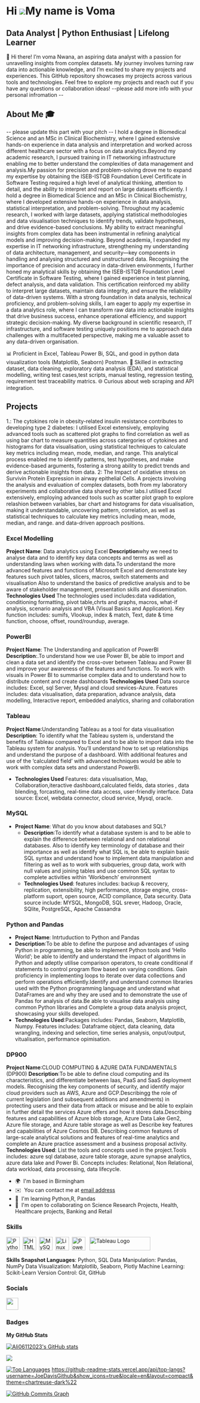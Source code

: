 Hi ![](https://user-images.githubusercontent.com/18350557/176309783-0785949b-9127-417c-8b55-ab5a4333674e.gif)My name is Voma
===========================================================================================================================

Data Analyst | Python Enthusiast | Lifelong Learner
---------------------------------------------------


👋 Hi there! I’m voma Nwana, an aspiring data analyst with a passion for unravelling insights from complex datasets. My journey involves turning raw data into actionable knowledge, and I’m excited to share my projects and experiences. This GitHub repository showcases my projects across various tools and technologies. Feel free to explore my projects and reach out if you have any questions or collaboration ideas! --please add more info with your personal infromation --

## About Me 🎓 

-- please update this part with your pitch --
I hold a degree in Biomedical Science and an MSc in Clinical Biochemistry, where I gained extensive hands-on experience in data analysis and interpretation and worked across different healthcare sector  with a focus on data analytics.Beyond my academic research, I pursued training in IT networking infrastructure enabling me to better understand the complexities of data management and analysis.My passion for precision and problem-solving drove me to expand my expertise by obtaining the ISEB-ISTQB Foundation Level Certificate in Software Testing required a high level of analytical thinking, attention to detail, and the ability to interpret and report on large datasets efficiently. 
I hold a degree in Biomedical Science and an MSc in Clinical Biochemistry, where I developed extensive hands-on experience in data analysis, statistical interpretation, and problem-solving. Throughout my academic research, I worked with large datasets, applying statistical methodologies and data visualisation techniques to identify trends, validate hypotheses, and drive evidence-based conclusions. My ability to extract meaningful insights from complex data has been instrumental in refining analytical models and improving decision-making.
Beyond academia, I expanded my expertise in IT networking infrastructure, strengthening my understanding of data architecture, management, and security—key components in handling and analysing structured and unstructured data. Recognising the importance of precision and accuracy in data-driven environments, I further honed my analytical skills by obtaining the ISEB-ISTQB Foundation Level Certificate in Software Testing, where I gained experience in test planning, defect analysis, and data validation. This certification reinforced my ability to interpret large datasets, maintain data integrity, and ensure the reliability of data-driven systems.
With a strong foundation in data analysis, technical proficiency, and problem-solving skills, I am eager to apply my expertise in a data analytics role, where I can transform raw data into actionable insights that drive business success, enhance operational efficiency, and support strategic decision-making. My diverse background in scientific research, IT infrastructure, and software testing uniquely positions me to approach data challenges with a multifaceted perspective, making me a valuable asset to any data-driven organisation.

📊 Proficient in Excel, Tableau Power Bi, SQL, and good in python data visualization tools (Matplotlib, Seaborn) Postman. 
🧩 Skilled in extracting dataset, data cleaning, exploratory data analysis (EDA), and statistical modelling, writing test cases,test scripts, manual testing, regression testing, requirement test traceability matrics. 
🌐 Curious about web scraping and API integration. 

## Projects
1.:   The cytokines role in obesity-related insulin resistance contributes to developing type 2 diabetes: I utilised Excel extensively, employing advanced tools such as  scattered plot graphs to find correlation as well as using bar chart to measure quantities across catergories of cytokines and histograms for data visualisation, using statistical techniques to calculate key metrics including mean, mode, median, and range. This analytical process enabled me to identify patterns, test hypotheses, and make evidence-based arguments, fostering a strong ability to predict trends and derive actionable insights from data.
2:    The Impact of oxidative stress on Survivin Protein Expression in airway epithelial Cells. A projects involving the analysis and evaluation of complex datasets, both from my laboratory experiments and collaborative data shared by other labs.I utilised Excel extensively, employing advanced tools such as scatter plot graph to explore relashion between variables, bar chart and histograms for data visualisation, making it understandable, uncovering pattern, correlation, as well as statistical techniques to calculate key metrics including mean, mode, median, and range. and data-driven approach positions.  

### Excel Modelling
**Project Name**: Data analytics using Excel
**Description**why we need to analyse data and to identify key data concepts and terms as well as 
understanding laws when working with data.To understand the more advanced features and functions of Microsoft Excel and 
demonstrate key features such pivot tables, slicers, macros, switch statements and 
visualisation Also to understand the basics of predictive analysis and to be aware of stakeholder 
management, presentation skills and dissemination.
**Technologies Used** The technologies used includes:data vadidation, conditioning formatting, pivot table,chrts and graphs, macros, what-if analysis, scenario analysis and VBA (Visual Basics and Application). Key function includes: sumifs, Vlookup, index & match, Text, date & time function, choose, offset, round/roundup, average.

### PowerBI
**Project Name**: The Understanding and application of PowerBI 
**Description**:.To understand how we use Power BI, be able to import and clean a data set and identify the cross-over between Tableau and Power BI and improve your awareness of the features and functions. To work with visuals in Power BI to summarise complex data and to understand how to distribute content and create dashboards
**Technologies Used** Data source includes: Excel, sql Server, Mysql and cloud srevices-Azure. Features includes: data visualisation, data preparation, advance analysis, data modelling, Interactive report, embedded analytics, sharing and collaboration

### Tableau
**Project Name**:Understanding Tableau as a tool for data visualisation
 **Description**: To identify what the Tableau system is, understand the benefits of Tableau compared to 
Excel and to be able to import data into the Tableau system for analysis. You’ll 
understand how to set up relationships and understand the purpose of a dashboard. With additional features and use of the ‘calculated field’ with advanced techniques would be able to work with complex data sets and understand PowerBi. 
 - **Technologies Used** Features: data visualisation, Map, Collaboration,iteractive dashboard,calculated fields, data stories , data blending, forcasting, real-time data access, user-friendly interface. Data source: Excel, webdata connector, cloud service, Mysql, oracle. 

### MySQL
- **Project Name**: What do you know about databases and SQL?
  - **Description**:To identify what a database system is and to be able to explain the difference between relational and non relational databases. Also to identify key terminology of database and their importance as well as identify what SQL is, be able to explain basic SQL syntax and understand how to implement data manipulation and filtering as well as to work with subqueries, group data, work with null values and joining tables and use common SQL syntax to complete activities within ‘Workbench’ environment 
   - **Technologies Used**: features includes: backup & recovery, replication, extensibility, high performance, storage engine, cross-platform suport, open source, ACID compliance, Data security. Data source include: MYSQL, MongoDB, SQL srever, Hadoop, Oracle, SQlite, PostgreSQL, Apache Cassandra

### Python and Pandas
- **Project Name**: Intrtuduction to Python and Pandas
- **Description**:To be able to define the purpose and advantages of using Python in programming, be able to implement Python tools and ‘Hello World’; be able to identify and understand the impact of algorithms in Python and adeptly utilise comparison operators, to create conditional if statements to control program flow based on varying conditions. Gain proficiency in implementing loops to iterate over data collections and perform operations efficiently.Identify and understand common libraries used with the Python programming language and understand what DataFrames are and why they are used and to demonstrate the use of Pandas for analysis of data.Be able to visualise data analysis using common Python libraries and Complete a group data analysis project, showcasing your skills developed.
- **Technologies Used**:Packages includes: Pandas, Seaborn, Matplotlib, Numpy. Features includes: Dataframe object, data cleaning, data wrangling, indexing and selection, time series analysis, onput/output, vitualisation, performance opimisation.

### DP900
**Project Name**:CLOUD COMPUTING & AZURE DATA FUNDAMENTALS (DP900)
**Description**:To be able to define cloud computing and its characteristics, and differentiate 
between Iaas, PaaS and SaaS deployment models. Recognising the key components of security, and identify major cloud providers such as AWS, Azure and GCP.Describingg the role of current legislation (and subsequent additions and amendments) in protecting users and their data from attack or misuse and be able to explain in further detail the services Azure offers and how it stores data.Describing features and capabilities of Azure blob storage, Azure Data Lake Gen2, Azure file storage, and Azure table storage as well as Describe key features and capabilities of Azure Cosmos DB. Describing common features of large-scale analytical solutions and features of real-time analytics and complete an Azure practice assessment and a business proposal activity. 
**Technologies Used**: List the tools and concepts used in the project.Tools includes: azure sql database, azure table storage, azure synapse analytics, azure data lake and Power Bi. Concepts includes: Relational, Non Relational, data workload, data processing, data lifecycle.


* 🌍  I'm based in Birmingham
* ✉️  You can contact me at [email address](nvoma@hotmail.co.uk)
* 🧠  I'm learning Python,R, Pandas
* 🤝  I'm open to collaborating on Science Research Projects, Health, Healthcare projects, Banking and Retail

### Skills


<p align="left">
<a href="https://www.python.org/" target="_blank" rel="noreferrer"><img src="https://raw.githubusercontent.com/danielcranney/readme-generator/main/public/icons/skills/python-colored.svg" width="36" height="36" alt="Python" /></a>&nbsp;&nbsp;<a href="https://developer.mozilla.org/en-US/docs/Glossary/HTML5" target="_blank" rel="noreferrer"><img src="https://raw.githubusercontent.com/danielcranney/readme-generator/main/public/icons/skills/html5-colored.svg" width="36" height="36" alt="HTML5" /></a>&nbsp;&nbsp;<a href="https://www.mysql.com/" target="_blank" rel="noreferrer"><img src="https://raw.githubusercontent.com/danielcranney/readme-generator/main/public/icons/skills/mysql-colored.svg" width="36" height="36" alt="MySQL" /></a>&nbsp;&nbsp;<a href="https://www.linux.org" target="_blank" rel="noreferrer"><img src="https://raw.githubusercontent.com/danielcranney/readme-generator/main/public/icons/skills/linux-colored.svg" width="36" height="36" alt="Linux" /></a>&nbsp;&nbsp;<a href="https://app.powerbi.com/" target="_blank" rel="noreferrer"><img src="https://cdn.worldvectorlogo.com/logos/power-bi.svg" width="36" height="36" alt="PowerBI" /></a>&nbsp;&nbsp;
   <a href="https://tableau.com/" target="_blank" rel="noreferrer; return false;"><img src="https://raw.githubusercontent.com/gilbarbara/logos/main/logos/tableau.svg" width="163" height="36" alt="Tableau Logo" /></a>&nbsp;&nbsp;
</p>

**Skills Snapshot Languages**: Python, SQL Data Manipulation: Pandas, NumPy Data Visualization: Matplotlib, Seaborn, Plotly Machine Learning: Scikit-Learn Version Control: Git, GitHub

### Socials

<p align="left"> <a href="https://www.github.com/Ali06112023" target="_blank" rel="noreferrer"> <picture> <source media="(prefers-color-scheme: dark)" srcset="https://raw.githubusercontent.com/danielcranney/readme-generator/main/public/icons/socials/github-dark.svg" /> <source media="(prefers-color-scheme: light)" srcset="https://raw.githubusercontent.com/danielcranney/readme-generator/main/public/icons/socials/github.svg" /> <img src="https://raw.githubusercontent.com/danielcranney/readme-generator/main/public/icons/socials/github.svg" width="32" height="32" /> </picture> </a></p>

### Badges

<b>My GitHub Stats</b>

<a href="http://www.github.com/Ali06112023"><img src="https://github-readme-stats.vercel.app/api?username=Ali06112023&show_icons=true&hide=&count_private=true&title_color=0891b2&text_color=ffffff&icon_color=0891b2&bg_color=1c1917&hide_border=true&show_icons=true" alt="Ali06112023's GitHub stats" /></a>

<a href="http://www.github.com/Ali06112023"><img src="https://github-readme-streak-stats.herokuapp.com/?user=Ali06112023&stroke=ffffff&background=1c1917&ring=0891b2&fire=0891b2&currStreakNum=ffffff&currStreakLabel=0891b2&sideNums=ffffff&sideLabels=ffffff&dates=ffffff&hide_border=true" /></a>

<a href="https://github.com/Ali06112023" align="left"><img src="https://github-readme-stats.vercel.app/api/top-langs?username=Ali06112023&show_icons=true&locale=en&layout=compact&theme=chartreuse-dark%22" alt="Top Languages" /></a>
https://github-readme-stats.vercel.app/api/top-langs?username=JoeDavisGithub&show_icons=true&locale=en&layout=compact&theme=chartreuse-dark%22

<a href="http://www.github.com/Ali06112023"><img src="https://github-readme-activity-graph.cyclic.app/graph?username=Ali06112023&bg_color=1c1917&color=ffffff&line=0891b2&point=ffffff&area_color=1c1917&area=true&hide_border=true&custom_title=GitHub%20Commits%20Graph" alt="GitHub Commits Graph" /></a>



